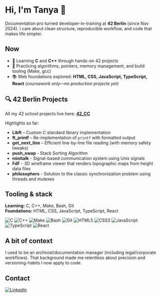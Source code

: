 # Hi, I'm Tanya 👋

Documentation pro turned developer-in-training at **42 Berlin** (since Nov 2024). I care about clean structure, reproducible workflow, and code that makes life simpler.

## Now
- 🌱 Learning **C** and **C++** through hands-on 42 projects
- 🧠 Practicing algorithms, pointers, memory management, and build tooling (Make, gcc)
- 📚 Web foundations explored: **HTML, CSS, JavaScript, TypeScript, React** *(coursework only—no production projects yet)*

## 🔍 42 Berlin Projects
All my 42 school projects live here: [**42_CC**](https://github.com/tjllis/42_CC)

Highlights so far:
- **Libft** – Custom C standard library implementation  
- **ft_printf** – Re-implementation of `printf` with formatted output  
- **get_next_line** – Efficient line-by-line file reading (with memory safety tweaks)  
- **push_swap** - Stack Sorting Algorithm
- **minitalk** - Signal-based communication system using Unix signals
- **FdF** - 3D wireframe viewer that renders topographic maps from height data files
- **philosophers** - Solution to the classic synchronization problem using threads and mutexes


## Tooling & stack
**Learning:** C, C++, Make, Bash, Git  
**Foundations:** HTML, CSS, JavaScript, TypeScript, React

![C](https://img.shields.io/badge/C-00599C?logo=c&logoColor=white)
![C++](https://img.shields.io/badge/C++-00599C?logo=cplusplus&logoColor=white)
![Make](https://img.shields.io/badge/Makefile-000000?logo=gnu&logoColor=white)
![Bash](https://img.shields.io/badge/Bash-121011?logo=gnu-bash&logoColor=white)
![Git](https://img.shields.io/badge/Git-F05032?logo=git&logoColor=white)
![HTML5](https://img.shields.io/badge/HTML5-E34F26?logo=html5&logoColor=white)
![CSS3](https://img.shields.io/badge/CSS3-1572B6?logo=css3&logoColor=white)
![JavaScript](https://img.shields.io/badge/JavaScript-F7DF1E?logo=javascript&logoColor=black)
![TypeScript](https://img.shields.io/badge/TypeScript-3178C6?logo=typescript&logoColor=white)
![React](https://img.shields.io/badge/React-61DAFB?logo=react&logoColor=black)

## A bit of context
I used to be an archivist/documentation manager (including legal/corporate workflows). That background made me relentless about precision and versioning-habits I now apply to code.

## Contact
[![LinkedIn](https://img.shields.io/badge/LinkedIn-Profile-blue?logo=linkedin&logoColor=white)](https://www.linkedin.com/in/tanyakletka/)
